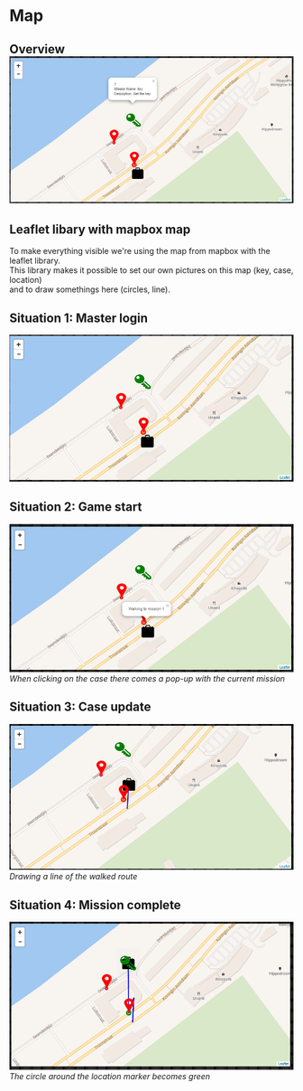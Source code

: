 # Map

## Overview![](/assets/cp_map_overview.png)

## Leaflet libary with mapbox map

To make everything visible we're using the map from mapbox with the leaflet library.  
This library makes it possible to set our own pictures on this map \(key, case, location\)  
and to draw somethings here \(circles, line\).

## Situation 1: Master login

![](/assets/cp_map_sit1.png)

## Situation 2: Game start

![](/assets/cp_map_sit2.png)_When clicking on the case there comes a pop-up with the current mission_

## Situation 3: Case update

![](/assets/cp_map_sit3.png)_Drawing a line of the walked route_

## Situation 4: Mission complete

![](/assets/cp_map_sit4.png)_The circle around the location marker becomes green_

